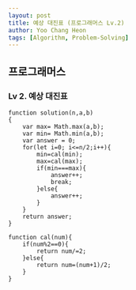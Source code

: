 ```yaml
---
layout: post
title: 예상 대진표 (프로그래머스 Lv.2)
author: Yoo Chang Heon
tags: [Algorithm, Problem-Solving]
---
```


## 프로그래머스

### Lv 2. 예상 대진표

    function solution(n,a,b)
    {
        var max= Math.max(a,b);
        var min= Math.min(a,b);
        var answer = 0;
        for(let i=0; i<=n/2;i++){
            min=cal(min);
            max=cal(max);
            if(min===max){
                answer++;
                break;
            }else{
                answer++;
            }
        }
        return answer;
    }

    function cal(num){
        if(num%2==0){
            return num/=2;
        }else{
            return num=(num+1)/2;
        }
    }
